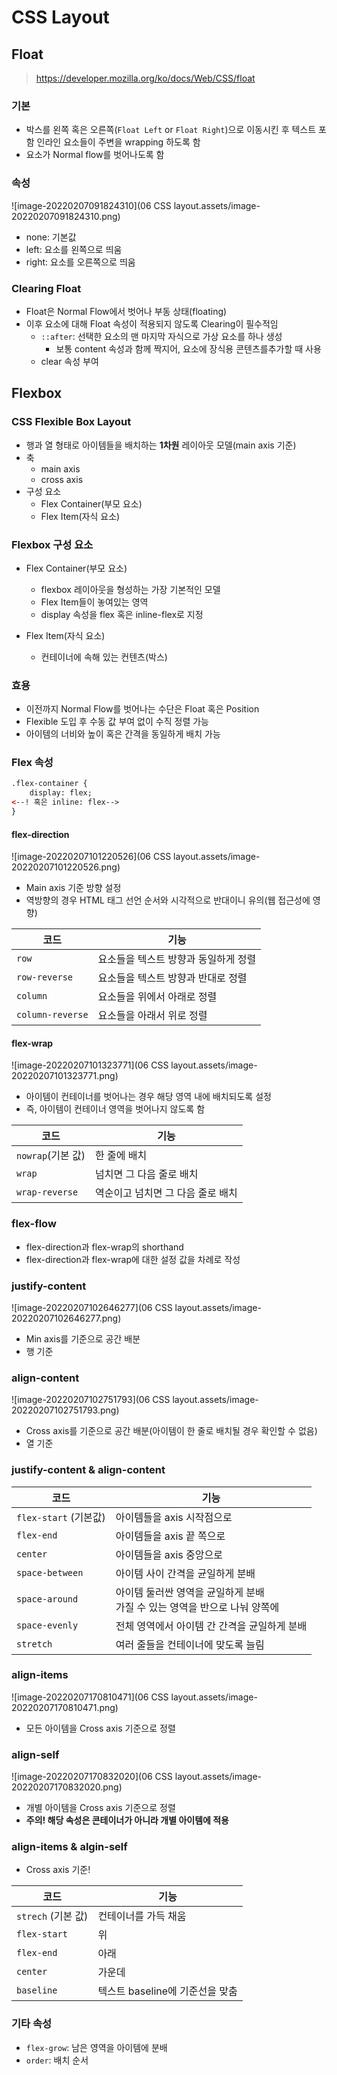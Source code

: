# CSS Layout

## Float

> https://developer.mozilla.org/ko/docs/Web/CSS/float

### 기본

- 박스를 왼쪽 혹은 오른쪽(`Float Left` or `Float Right`)으로 이동시킨 후 텍스트 포함 인라인 요소들이 주변을 wrapping 하도록 함
- 요소가 Normal flow를 벗어나도록 함

### 속성

![image-20220207091824310](06 CSS layout.assets/image-20220207091824310.png)

- none: 기본값
- left: 요소를 왼쪽으로 띄움
- right: 요소를 오른쪽으로 띄움

### Clearing Float

- Float은 Normal Flow에서 벗어나 부동 상태(floating)
- 이후 요소에 대해 Float 속성이 적용되지 않도록 Clearing이 필수적임
  - `::after`: 선택한 요소의 맨 마지막 자식으로 가상 요소를 하나 생성
    - 보통 content 속성과 함께 짝지어, 요소에 장식용 콘텐츠를추가할 때 사용
  - clear 속성 부여



## Flexbox

### CSS Flexible Box Layout

- 행과 열 형태로 아이템들을 배치하는 **1차원** 레이아웃 모델(main axis 기준)
- 축
  - main axis
  - cross axis
- 구성 요소
  - Flex Container(부모 요소)
  - Flex Item(자식 요소)



### Flexbox 구성 요소

- Flex Container(부모 요소)

  - flexbox 레이아웃을 형성하는 가장 기본적인 모델
  - Flex Item들이 놓여있는 영역
  - display 속성을 flex 혹은 inline-flex로 지정

  

- Flex Item(자식 요소)

  - 컨테이너에 속해 있는 컨텐츠(박스)



### 효용

- 이전까지 Normal Flow를 벗어나는 수단은 Float 혹은 Position
- Flexible 도입 후 수동 값 부여 없이 수직 정렬 가능
- 아이템의 너비와 높이 혹은 간격을 동일하게 배치 가능



### Flex 속성

```html
.flex-container {
	display: flex;
<--! 혹은 inline: flex-->
}
```

#### flex-direction

![image-20220207101220526](06 CSS layout.assets/image-20220207101220526.png)

- Main axis 기준 방향 설정
- 역방향의 경우 HTML 태그 선언 순서와 시각적으로 반대이니 유의(웹 접근성에 영향)

| 코드             | 기능                                 |
| ---------------- | ------------------------------------ |
| `row`            | 요소들을 텍스트 방향과 동일하게 정렬 |
| `row-reverse`    | 요소들을 텍스트 방향과 반대로 정렬   |
| `column`         | 요소들을 위에서 아래로 정렬          |
| `column-reverse` | 요소들을 아래서 위로 정렬            |



#### flex-wrap

![image-20220207101323771](06 CSS layout.assets/image-20220207101323771.png)

- 아이템이 컨테이너를 벗어나는 경우 해당 영역 내에 배치되도록 설정
- 즉, 아이템이 컨테이너 영역을 벗어나지 않도록 함

| 코드              | 기능                              |
| ----------------- | --------------------------------- |
| `nowrap`(기본 값) | 한 줄에 배치                      |
| `wrap`            | 넘치면 그 다음 줄로 배치          |
| `wrap-reverse`    | 역순이고 넘치면 그 다음 줄로 배치 |



### flex-flow

- flex-direction과 flex-wrap의 shorthand
- flex-direction과 flex-wrap에 대한 설정 값을 차례로 작성



### justify-content

![image-20220207102646277](06 CSS layout.assets/image-20220207102646277.png)

- Min axis를 기준으로 공간 배분
- 행 기준



### align-content

![image-20220207102751793](06 CSS layout.assets/image-20220207102751793.png)

- Cross axis를 기준으로 공간 배분(아이템이 한 줄로 배치될 경우 확인할 수 없음)
- 열 기준



### justify-content & align-content

| 코드                  | 기능                                                         |
| --------------------- | ------------------------------------------------------------ |
| `flex-start` (기본값) | 아이템들을 axis 시작점으로                                   |
| `flex-end`            | 아이템들을 axis 끝 쪽으로                                    |
| `center`              | 아이템들을 axis 중앙으로                                     |
| `space-between`       | 아이템 사이 간격을 균일하게 분배                             |
| `space-around`        | 아이템 둘러싼 영역을 균일하게 분배<br />가질 수 있는 영역을 반으로 나눠 양쪽에 |
| `space-evenly`        | 전체 영역에서 아이템 간 간격을 균일하게 분배                 |
| `stretch`             | 여러 줄들을 컨테이너에 맞도록 늘림                           |



### align-items

![image-20220207170810471](06 CSS layout.assets/image-20220207170810471.png)

- 모든 아이템을 Cross axis 기준으로 정렬



### align-self

![image-20220207170832020](06 CSS layout.assets/image-20220207170832020.png)

- 개별 아이템을 Cross axis 기준으로 정렬
- **주의! 해당 속성은 콘테이너가 아니라 개별 아이템에 적용**



### align-items & algin-self

- Cross axis 기준!

| 코드               | 기능                            |
| ------------------ | ------------------------------- |
| `strech` (기본 값) | 컨테이너를 가득 채움            |
| `flex-start`       | 위                              |
| `flex-end`         | 아래                            |
| `center`           | 가운데                          |
| `baseline`         | 텍스트 baseline에 기준선을 맞춤 |



### 기타 속성

- `flex-grow`: 남은 영역을 아이템에 분배
- `order`: 배치 순서
